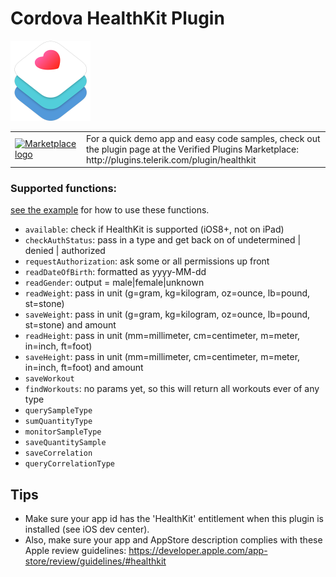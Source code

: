 # Cordova HealthKit Plugin

<img src="img/healthkit-hero_2x.png" width="128px" height="128px"/>


<table width="100%">
    <tr>
        <td width="100"><a href="http://plugins.telerik.com/plugin/healthkit"><img src="http://www.x-services.nl/github-images/telerik-verified-plugins-marketplace.png" width="97px" height="71px" alt="Marketplace logo"/></a></td>
        <td>For a quick demo app and easy code samples, check out the plugin page at the Verified Plugins Marketplace: http://plugins.telerik.com/plugin/healthkit</td>
    </tr>
</table>


### Supported functions:

[see the example](demo/index.html) for how to use these functions.

* `available`: check if HealthKit is supported (iOS8+, not on iPad)
* `checkAuthStatus`: pass in a type and get back on of undetermined | denied | authorized
* `requestAuthorization`: ask some or all permissions up front
* `readDateOfBirth`: formatted as yyyy-MM-dd
* `readGender`: output = male|female|unknown
* `readWeight`: pass in unit (g=gram, kg=kilogram, oz=ounce, lb=pound, st=stone)
* `saveWeight`: pass in unit (g=gram, kg=kilogram, oz=ounce, lb=pound, st=stone) and amount
* `readHeight`: pass in unit (mm=millimeter, cm=centimeter, m=meter, in=inch, ft=foot)
* `saveHeight`: pass in unit (mm=millimeter, cm=centimeter, m=meter, in=inch, ft=foot) and amount
* `saveWorkout`
* `findWorkouts`: no params yet, so this will return all workouts ever of any type
* `querySampleType`
* `sumQuantityType`
* `monitorSampleType`
* `saveQuantitySample`
* `saveCorrelation`
* `queryCorrelationType`

## Tips
* Make sure your app id has the 'HealthKit' entitlement when this plugin is installed (see iOS dev center).
* Also, make sure your app and AppStore description complies with these Apple review guidelines: https://developer.apple.com/app-store/review/guidelines/#healthkit
